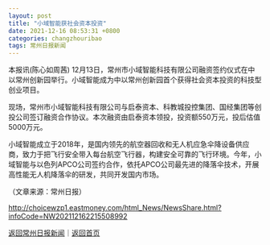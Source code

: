```yaml
---
layout: post
title: "小域智能获社会资本投资"
date: 2021-12-16 08:53:31 +0800
categories: changzhouribao
tags: 常州日报新闻
---
```

<p>本报讯(陈心如周茜) 12月13日，常州市小域智能科技有限公司融资签约仪式在中以常州创新园举行。小域智能成为中以常州创新园首个获得社会资本投资的科技型创业项目。</p>
 <p>现场，常州市小域智能科技有限公司与启泰资本、科教城投控集团、国经集团等创投公司签订融资合作协议。本次融资由启泰资本领投，投资额550万元，投后估值5000万元。</p>
 <p>小域智能成立于2018年，是国内领先的航空器回收和无人机应急伞降设备供应商，致力于把飞行安全带入每台航空飞行器，构建安全可靠的飞行环境。今年，小域智能与以色列APCO公司签约合作，依托APCO公司最先进的降落伞技术，开展高性能无人机降落伞的研发，共同开发国内市场。 </p><p class="em_media">（文章来源：常州日报）</p>

<http://choicewzp1.eastmoney.com/html_News/NewsShare.html?infoCode=NW202112162215508992>

[返回常州日报新闻](//finews.withounder.com/category/changzhouribao.html)｜[返回首页](//finews.withounder.com/)